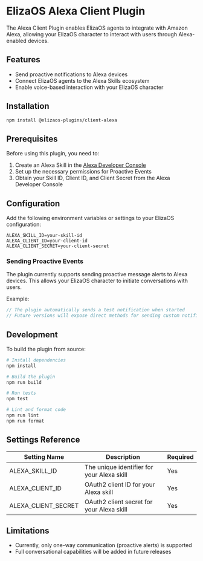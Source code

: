 # ElizaOS Alexa Client Plugin

The Alexa Client Plugin enables ElizaOS agents to integrate with Amazon Alexa, allowing your ElizaOS character to interact with users through Alexa-enabled devices.

## Features

- Send proactive notifications to Alexa devices
- Connect ElizaOS agents to the Alexa Skills ecosystem
- Enable voice-based interaction with your ElizaOS character

## Installation

```bash
npm install @elizaos-plugins/client-alexa
```

## Prerequisites

Before using this plugin, you need to:

1. Create an Alexa Skill in the [Alexa Developer Console](https://developer.amazon.com/alexa/console/ask)
2. Set up the necessary permissions for Proactive Events
3. Obtain your Skill ID, Client ID, and Client Secret from the Alexa Developer Console

## Configuration

Add the following environment variables or settings to your ElizaOS configuration:

```
ALEXA_SKILL_ID=your-skill-id
ALEXA_CLIENT_ID=your-client-id
ALEXA_CLIENT_SECRET=your-client-secret
```

### Sending Proactive Events

The plugin currently supports sending proactive message alerts to Alexa devices. This allows your ElizaOS character to initiate conversations with users.

Example:

```typescript
// The plugin automatically sends a test notification when started
// Future versions will expose direct methods for sending custom notifications
```

## Development

To build the plugin from source:

```bash
# Install dependencies
npm install

# Build the plugin
npm run build

# Run tests
npm test

# Lint and format code
npm run lint
npm run format
```

## Settings Reference

| Setting Name        | Description                                | Required |
| ------------------- | ------------------------------------------ | -------- |
| ALEXA_SKILL_ID      | The unique identifier for your Alexa skill | Yes      |
| ALEXA_CLIENT_ID     | OAuth2 client ID for your Alexa skill      | Yes      |
| ALEXA_CLIENT_SECRET | OAuth2 client secret for your Alexa skill  | Yes      |

## Limitations

- Currently, only one-way communication (proactive alerts) is supported
- Full conversational capabilities will be added in future releases

